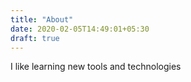 ```yaml
---
title: "About"
date: 2020-02-05T14:49:01+05:30
draft: true
---
```


I like learning new tools and technologies 